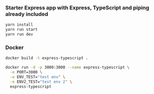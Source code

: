 ### Starter Express app with Express, TypeScript and piping already included

```sh
yarn install
yarn run start
yarn run dev
```
### Docker

```sh
docker build -t express-typescript .

docker run -d -p 3000:3000 --name express-typescript \
  -e PORT=3000 \
  -e ENV_TEST="test env" \
  -e ENV2_TEST="test env 2" \
  express-typescript
```
